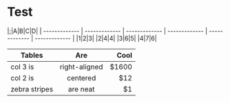 # Test

|;|A|B|C|D|
| ------------- | ------------- | ------------- | ------------- | ------------- | ------------- |
|1|2|3|
|2|4|4|
|3|6|5|
|4|7|6|

| Tables        | Are           | Cool  |
| ------------- |:-------------:| -----:|
| col 3 is      | right-aligned | $1600 |
| col 2 is      | centered      |   $12 |
| zebra stripes | are neat      |    $1 |
